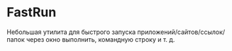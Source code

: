 # FastRun
Небольшая утилита для быстрого запуска приложений/сайтов/ссылок/папок через окно выполнить, командную строку и т. д.
